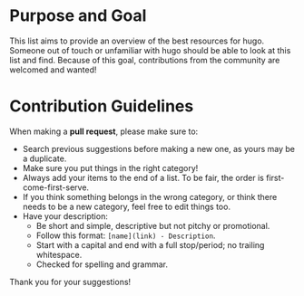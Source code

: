 # Purpose and Goal
This list aims to provide an overview of the best resources for hugo. Someone out of touch or unfamiliar with hugo should be able to look at this list and find. Because of this goal, contributions from the community are welcomed and wanted!

# Contribution Guidelines
When making a **pull request**, please make sure to:

* Search previous suggestions before making a new one, as yours may be a duplicate.
* Make sure you put things in the right category!
* Always add your items to the end of a list. To be fair, the order is first-come-first-serve.
* If you think something belongs in the wrong category, or think there needs to be a new category, feel free to edit things too.
* Have your description:
    * Be short and simple, descriptive but not pitchy or promotional.
    * Follow this format: `[name](link) - Description`.
    * Start with a capital and end with a full stop/period; no trailing whitespace.
    * Checked for spelling and grammar.

Thank you for your suggestions!



